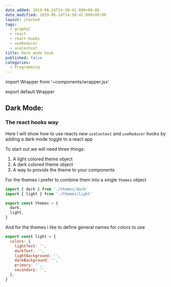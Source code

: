 ```yaml
---
date_added: 2019-06-24T14:50:42.000+00:00
date_modified: 2019-06-24T14:50:42.000+00:00
layout: stacked
tags:
  - graphql
  - react
  - react-hooks
  - useReducer
  - useContext
title: Dark mode hook
published: false
categories:
  - Programming
---
```


import Wrapper from '~components/wrapper.jsx'

export default Wrapper

## Dark Mode:

### The react hooks way

Here I will show how to use reacts new `useContext` and `useReducer` hooks by adding a dark mode toggle to a react app

To start out we will need three things:

1. A light colored theme object
2. A dark colored theme object
3. A way to provide the theme to your components

For the themes i prefer to combine them into a single `themes` object

```js filename=themes.js
import { dark } from './themes/dark'
import { light } from './themes/light'

export const themes = {
  dark,
  light,
}
```

And for the themes i like to define general names for colors to use

```js filename=themes/light.js
export const light = {
  colors: {
    lightText: '',
    darkText: '',
    lightBackground: '',
    darkBackground: '',
    primary: '',
    secondary: '',
  },
}
```
